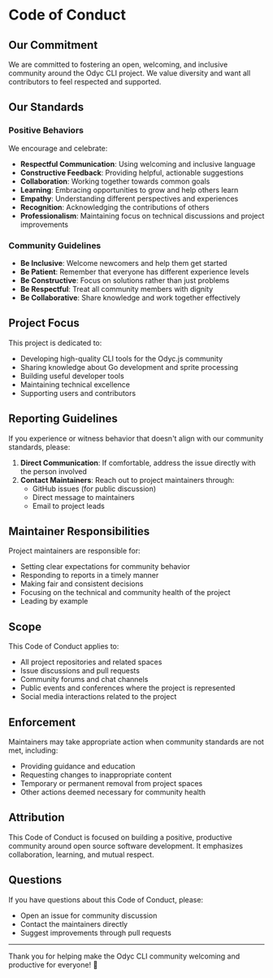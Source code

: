 # Code of Conduct

## Our Commitment

We are committed to fostering an open, welcoming, and inclusive community around the Odyc CLI project. We value diversity and want all contributors to feel respected and supported.

## Our Standards

### Positive Behaviors

We encourage and celebrate:

- **Respectful Communication**: Using welcoming and inclusive language
- **Constructive Feedback**: Providing helpful, actionable suggestions
- **Collaboration**: Working together towards common goals
- **Learning**: Embracing opportunities to grow and help others learn
- **Empathy**: Understanding different perspectives and experiences
- **Recognition**: Acknowledging the contributions of others
- **Professionalism**: Maintaining focus on technical discussions and project improvements

### Community Guidelines

- **Be Inclusive**: Welcome newcomers and help them get started
- **Be Patient**: Remember that everyone has different experience levels
- **Be Constructive**: Focus on solutions rather than just problems
- **Be Respectful**: Treat all community members with dignity
- **Be Collaborative**: Share knowledge and work together effectively

## Project Focus

This project is dedicated to:

- Developing high-quality CLI tools for the Odyc.js community
- Sharing knowledge about Go development and sprite processing
- Building useful developer tools
- Maintaining technical excellence
- Supporting users and contributors

## Reporting Guidelines

If you experience or witness behavior that doesn't align with our community standards, please:

1. **Direct Communication**: If comfortable, address the issue directly with the person involved
2. **Contact Maintainers**: Reach out to project maintainers through:
   - GitHub issues (for public discussion)
   - Direct message to maintainers
   - Email to project leads

## Maintainer Responsibilities

Project maintainers are responsible for:

- Setting clear expectations for community behavior
- Responding to reports in a timely manner
- Making fair and consistent decisions
- Focusing on the technical and community health of the project
- Leading by example

## Scope

This Code of Conduct applies to:

- All project repositories and related spaces
- Issue discussions and pull requests
- Community forums and chat channels
- Public events and conferences where the project is represented
- Social media interactions related to the project

## Enforcement

Maintainers may take appropriate action when community standards are not met, including:

- Providing guidance and education
- Requesting changes to inappropriate content
- Temporary or permanent removal from project spaces
- Other actions deemed necessary for community health

## Attribution

This Code of Conduct is focused on building a positive, productive community around open source software development. It emphasizes collaboration, learning, and mutual respect.

## Questions

If you have questions about this Code of Conduct, please:

- Open an issue for community discussion
- Contact the maintainers directly
- Suggest improvements through pull requests

---

Thank you for helping make the Odyc CLI community welcoming and productive for everyone! 🌟